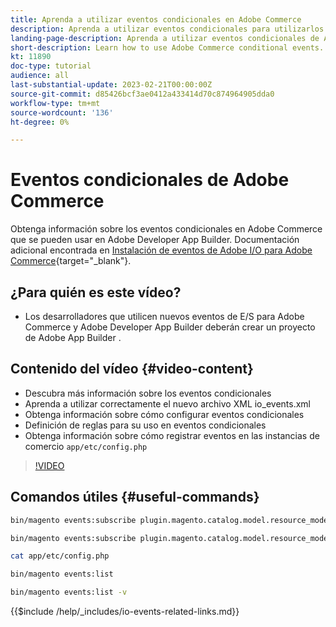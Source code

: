 ```yaml
---
title: Aprenda a utilizar eventos condicionales en Adobe Commerce
description: Aprenda a utilizar eventos condicionales para utilizarlos en Adobe Developer App Builder.
landing-page-description: Aprenda a utilizar eventos condicionales de Adobe Commerce.
short-description: Learn how to use Adobe Commerce conditional events.
kt: 11890
doc-type: tutorial
audience: all
last-substantial-update: 2023-02-21T00:00:00Z
source-git-commit: d85426bcf3ae0412a433414d70c874964905dda0
workflow-type: tm+mt
source-wordcount: '136'
ht-degree: 0%

---
```



# Eventos condicionales de Adobe Commerce

Obtenga información sobre los eventos condicionales en Adobe Commerce que se pueden usar en Adobe Developer App Builder. Documentación adicional encontrada en [Instalación de eventos de Adobe I/O para Adobe Commerce](https://developer.adobe.com/commerce/events/get-started/conditional-events/){target="_blank"}.

## ¿Para quién es este vídeo?

* Los desarrolladores que utilicen nuevos eventos de E/S para Adobe Commerce y Adobe Developer App Builder deberán crear un proyecto de Adobe App Builder .

## Contenido del vídeo {#video-content}

* Descubra más información sobre los eventos condicionales
* Aprenda a utilizar correctamente el nuevo archivo XML io_events.xml
* Obtenga información sobre cómo configurar eventos condicionales
* Definición de reglas para su uso en eventos condicionales
* Obtenga información sobre cómo registrar eventos en las instancias de comercio `app/etc/config.php`

>[!VIDEO](https://video.tv.adobe.com/v/3415806?quality=12&learn=on)

## Comandos útiles {#useful-commands}

```bash
bin/magento events:subscribe plugin.magento.catalog.model.resource_model.product.save --fields=sku --fields=qty --fields=category_id

bin/magento events:subscribe plugin.magento.catalog.model.resource_model.product.save_low_stock --parent=plugin.magento.catalog.model.resource_model.product.save --fields=sku --fields=qty --fields=category_id --rules="qty|lessThan|20" --rules="category_id|in|3,4,5"

cat app/etc/config.php

bin/magento events:list

bin/magento events:list -v
```

{{$include /help/_includes/io-events-related-links.md}}
